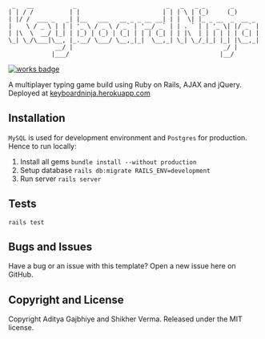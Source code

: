      _   __           _                         _   _   _ _       _       
    | | / /          | |                       | | | \ | (_)     (_)      
    | |/ /  ___ _   _| |__   ___   __ _ _ __ __| | |  \| |_ _ __  _  __ _ 
    |    \ / _ \ | | | '_ \ / _ \ / _` | '__/ _` | | . ` | | '_ \| |/ _` |
    | |\  \  __/ |_| | |_) | (_) | (_| | | | (_| | | |\  | | | | | | (_| |
    \_| \_/\___|\__, |_.__/ \___/ \__,_|_|  \__,_| \_| \_/_|_| |_| |\__,_|
                 __/ |                                          _/ |      
                |___/                                          |__/       


[![works badge](https://cdn.rawgit.com/nikku/works-on-my-machine/v0.2.0/badge.svg)](https://github.com/nikku/works-on-my-machine)

A multiplayer typing game build using Ruby on Rails, AJAX and jQuery.
Deployed at [keyboardninja.herokuapp.com](keyboardninja.herokuapp.com)

## Installation
`MySQL` is used for development environment and `Postgres` for production. Hence to run locally:

1. Install all gems
    `bundle install --without production`
2. Setup database
    `rails db:migrate RAILS_ENV=development`
3. Run server
    `rails server`

## Tests
`rails test`

## Bugs and Issues
Have a bug or an issue with this template? Open a new issue here on GitHub.

## Copyright and License
Copyright Aditya Gajbhiye and Shikher Verma. Released under the MIT license.